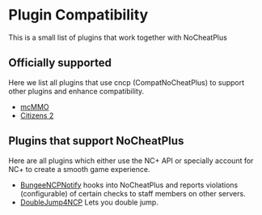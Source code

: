# Plugin Compatibility
This is a small list of plugins that work together with NoCheatPlus
## Officially supported
Here we list all plugins that use cncp (CompatNoCheatPlus) to support other plugins and enhance compatibility.
* [mcMMO]
* [Citizens 2]

## Plugins that support NoCheatPlus
Here are all plugins which either use the NC+ API or specially account for NC+ to create a smooth game experience.
* [BungeeNCPNotify] hooks into NoCheatPlus and reports violations (configurable) of certain checks to staff members on other servers.
* [DoubleJump4NCP] Lets you double jump.

[mcMMO]:http://dev.bukkit.org/bukkit-plugins/mcmmo/
[Citizens 2]:http://dev.bukkit.org/bukkit-plugins/citizens/

[DoubleJump4NCP]:http://www.spigotmc.org/resources/doublejump4ncp.1519/
[BungeeNCPNotify]:http://dev.bukkit.org/bukkit-plugins/bungeencpnotify/
